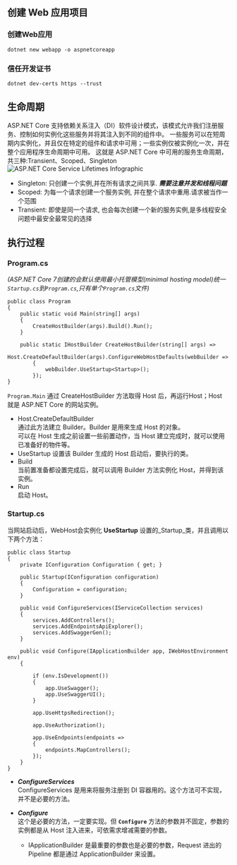 ## 创建 Web 应用项目

### 创建Web应用
```
dotnet new webapp -o aspnetcoreapp
```
### 信任开发证书
```
dotnet dev-certs https --trust
```
## 生命周期
ASP.NET Core 支持依赖关系注入（DI）软件设计模式，该模式允许我们注册服务、控制如何实例化这些服务并将其注入到不同的组件中。
一些服务可以在短周期内实例化，并且仅在特定的组件和请求中可用；一些实例仅被实例化一次，并在整个应用程序生命周期中可用。
这就是 ASP.NET Core 中可用的服务生命周期，共三种:Transient、Scoped、Singleton
![ASP.NET Core Service Lifetimes Infographic](https://www.ezzylearning.net/wp-content/uploads/ASP.NET-Core-Service-Lifetime-Infographic.png)
- Singleton: 只创建一个实例,并在所有请求之间共享. ***需要注意并发和线程问题***
- Scoped: 为每一个请求创建一个服务实例, 并在整个请求中重用.请求被当作一个范围
- Transient: 即使是同一个请求, 也会每次创建一个新的服务实例,是多线程安全问题中最安全最常见的选择
## 执行过程
### Program.cs
*(ASP.NET Core 7创建的会默认使用最小托管模型(minimal hosting model)统一`Startup.cs`到`Program.cs`,只有单个`Program.cs`文件)*
```
public class Program  
{  
    public static void Main(string[] args)  
    {  
        CreateHostBuilder(args).Build().Run();  
    }  
  
    public static IHostBuilder CreateHostBuilder(string[] args) =>  
		 Host.CreateDefaultBuilder(args).ConfigureWebHostDefaults(webBuilder =>  
        {  
            webBuilder.UseStartup<Startup>();  
        });  
}
```
`Program.Main` 通过 CreateHostBuilder 方法取得 Host 后，再运行Host；Host 就是 ASP.NET Core 的网站实例。
- Host.CreateDefaultBuilder  
    通过此方法建立 Builder。Builder 是用來生成 Host 的对象。  
    可以在 Host 生成之前设置一些前置动作，当 Host 建立完成时，就可以使用已准备好的物件等。
- UseStartup
    设置该 Builder 生成的 Host 启动后，要执行的类。
- Build  
    当前置准备都设置完成后，就可以调用 Builder 方法实例化 Host，并得到该实例。
- Run  
    启动 Host。
### Startup.cs
当网站启动后，WebHost会实例化 **UseStartup** 设置的_Startup_类，并且调用以下两个方法：
```
public class Startup  
{  
    private IConfiguration Configuration { get; }  
  
    public Startup(IConfiguration configuration)  
    {  
        Configuration = configuration;  
    }  
  
    public void ConfigureServices(IServiceCollection services)  
    {  
        services.AddControllers();  
        services.AddEndpointsApiExplorer();
		services.AddSwaggerGen();
	}  
  
    public void Configure(IApplicationBuilder app, IWebHostEnvironment env)  
    {  
          
        if (env.IsDevelopment())  
        {  
            app.UseSwagger();  
            app.UseSwaggerUI();  
        }  
  
        app.UseHttpsRedirection();  
  
        app.UseAuthorization();  
  
        app.UseEndpoints(endpoints =>  
        {  
            endpoints.MapControllers();  
        });  
    }  
}
```
- _**ConfigureServices**_  
    ConfigureServices 是用来将服务注册到 DI 容器用的。这个方法可不实现，并不是必要的方法。  
    
- _**Configure**_  
    这个是必要的方法，一定要实现。但 __`Configure`__ 方法的参数并不固定，参数的实例都是从 Host 注入进来，可依需求增减需要的参数。
    - IApplicationBuilder 是最重要的参数也是必要的参数，Request 进出的 Pipeline 都是通过 ApplicationBuilder 来设置。